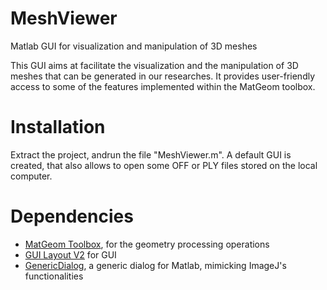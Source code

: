 # MeshViewer
Matlab GUI for visualization and manipulation of 3D meshes

This GUI aims at facilitate the visualization and the manipulation of 3D meshes that can be generated in our researches. 
It provides user-friendly access to some of the features implemented within the MatGeom toolbox.

# Installation

Extract the project, andrun the file "MeshViewer.m". 
A default GUI is created, that also allows to open some OFF or PLY files stored on the local computer.

# Dependencies

* [MatGeom Toolbox](https://github.com/mattools/matGeom), for the geometry processing operations
* [GUI Layout V2](https://fr.mathworks.com/matlabcentral/fileexchange/47982-gui-layout-toolbox) for GUI
* [GenericDialog](https://github.com/mattools/GenericDialog), a generic dialog for Matlab, mimicking ImageJ's functionalities

